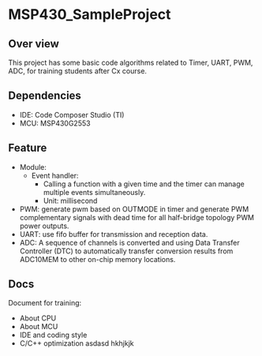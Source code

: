 # MSP430_SampleProject
## Over view
This project has some basic code algorithms related to Timer, UART, PWM, ADC, for training students after Cx course.

## Dependencies
- IDE: Code Composer Studio (TI)
- MCU: MSP430G2553

## Feature
- Module:
	- Event handler:
		- Calling a function with a given time and the timer can manage multiple events simultaneously.
		- Unit: millisecond
- PWM: generate pwm based on OUTMODE in timer and generate PWM complementary signals with dead time for all half-bridge topology PWM power outputs.
- UART: use fifo buffer for transmission and reception data.
- ADC: A sequence of channels is converted and using Data Transfer Controller (DTC) to automatically transfer conversion results from ADC10MEM to other on-chip memory locations.

## Docs
Document for training:
- About CPU
- About MCU
- IDE and coding style
- C/C++ optimization
asdasd
hkhjkjk
